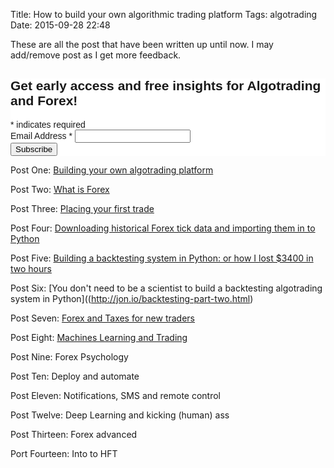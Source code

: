 Title: How to build your own algorithmic trading platform 
Tags: algotrading
Date: 2015-09-28 22:48

These are all the post that have been written up until now. I may add/remove post as I get more feedback. 

<!-- Begin MailChimp Signup Form -->
<link href="//cdn-images.mailchimp.com/embedcode/classic-081711.css" rel="stylesheet" type="text/css">
<style type="text/css">
	#mc_embed_signup{background:#fff; clear:left; font:14px Helvetica,Arial,sans-serif; }
	/* Add your own MailChimp form style overrides in your site stylesheet or in this style block.
	   We recommend moving this block and the preceding CSS link to the HEAD of your HTML file. */
</style>
<div id="mc_embed_signup">
<form action="//jon.us2.list-manage.com/subscribe/post?u=d41a019257dd51ec51a105e74&amp;id=b1233e19f3" method="post" id="mc-embedded-subscribe-form" name="mc-embedded-subscribe-form" class="validate" target="_blank" novalidate>
    <div id="mc_embed_signup_scroll">
	<h2>Get early access and free insights for Algotrading and Forex!</h2>
<div class="indicates-required"><span class="asterisk">*</span> indicates required</div>
<div class="mc-field-group">
	<label for="mce-EMAIL">Email Address  <span class="asterisk">*</span>
</label>
	<input type="email" value="" name="EMAIL" class="required email" id="mce-EMAIL">
</div>
	<div id="mce-responses" class="clear">
		<div class="response" id="mce-error-response" style="display:none"></div>
		<div class="response" id="mce-success-response" style="display:none"></div>
	</div>    <!-- real people should not fill this in and expect good things - do not remove this or risk form bot signups-->
    <div style="position: absolute; left: -5000px;" aria-hidden="true"><input type="text" name="b_d41a019257dd51ec51a105e74_b1233e19f3" tabindex="-1" value=""></div>
    <div class="clear"><input type="submit" value="Subscribe" name="subscribe" id="mc-embedded-subscribe" class="button"></div>
    </div>
</form>
</div>
<script type='text/javascript' src='//s3.amazonaws.com/downloads.mailchimp.com/js/mc-validate.js'></script><script type='text/javascript'>(function($) {window.fnames = new Array(); window.ftypes = new Array();fnames[0]='EMAIL';ftypes[0]='email';}(jQuery));var $mcj = jQuery.noConflict(true);</script>
<!--End mc_embed_signup-->


Post One: [Building your own algotrading platform](how-to-build-your-own-algorithmic-trading-platform-part-one.html)

Post Two: [What is Forex](what-is-forex.html)

Post Three: [Placing your first trade](placing-your-first-forex-trade-with-python.html) 

Post Four: [Downloading historical Forex tick data and importing them in to Python](http://jon.io/downloading-historical-forex-tick-data-and-importing-them-in-to-python-using-pandas.html)

Post Five: [Building a backtesting system in Python: or how I lost $3400 in two hours](http://jon.io/building-a-backtesting-system-in-python-or-how-i-lost-3400-in-two-hours.html)

Post Six: [You don't need to be a scientist to build a backtesting algotrading system in Python]((http://jon.io/backtesting-part-two.html)

Post Seven: [Forex and Taxes for new traders](http://jon.io/forex-and-taxes-for-new-traders.html)

Post Eight: [Machines Learning and Trading](http://jon.io/machine-beats-human-using-machine-learning-in-forex.html)

Post Nine: Forex Psychology 

Post Ten: Deploy and automate

Post Eleven: Notifications, SMS and remote control

Post Twelve: Deep Learning and kicking (human) ass

Post Thirteen: Forex advanced

Port Fourteen: Into to HFT



